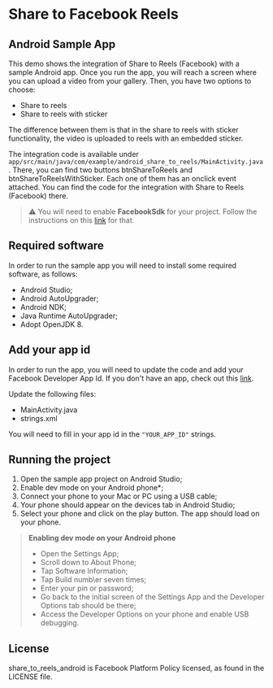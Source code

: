 # Share to Facebook Reels
## Android Sample App

This demo shows the integration of Share to Reels (Facebook) with a sample Android app. Once you run the app, you will reach a screen where you can upload a video from your gallery. Then, you have two options to choose:

- Share to reels
- Share to reels with sticker

The difference between them is that in the share to reels with sticker functionality, the video is uploaded to reels with an embedded sticker.

The integration code is available under `app/src/main/java/com/example/android_share_to_reels/MainActivity.java`. There, you can find two buttons btnShareToReels and btnShareToReelsWithSticker. Each one of them has an onclick event attached. You can find the code for the integration with Share to Reels (Facebook) there.

> :warning: You will need to enable **FacebookSdk** for your project. Follow the instructions on this [link](https://developers.facebook.com/docs/android/getting-started/) for that.

## Required software

In order to run the sample app you will need to install some required software, as follows:

- Android Studio;
- Android AutoUpgrader;
- Android NDK;
- Java Runtime AutoUpgrader;
- Adopt OpenJDK 8.

## Add your app id

In order to run the app, you will need to update the code and add your Facebook Developer App Id. If you don't have an app, check out this [link](https://developers.facebook.com/docs/development/).

Update the following files:
- MainActivity.java
- strings.xml

You will need to fill in your app id in the `"YOUR_APP_ID"` strings.

## Running the project

1. Open the sample app project on Android Studio;
3. Enable dev mode on your Android phone*;
4. Connect your phone to your Mac or PC using a USB cable;
5. Your phone should appear on the devices tab in Android Studio;
6. Select your phone and click on the play button. The app should load on your phone.

> **Enabling dev mode on your Android phone**
>- Open the Settings App;
>- Scroll down to About Phone;
>- Tap Software Information;
>- Tap Build numb\er seven times;
>- Enter your pin or password;
>- Go back to the initial screen of the Settings App and the Developer Options tab should be there;
>- Access the Developer Options on your phone and enable USB debugging.

## License
share_to_reels_android is  Facebook Platform Policy licensed, as found in the LICENSE file.

